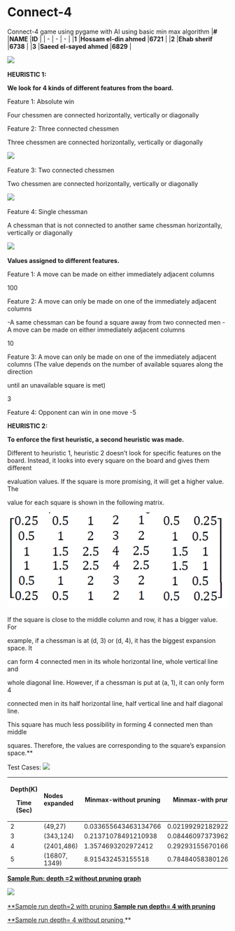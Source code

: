 # Connect-4
Connect-4 game using pygame with AI using basic min max algorithm
|**#** |**NAME** |**ID** |
| - | - | - |
|**1** |**Hossam el-din ahmed** |**6721** |
|**2** |**Ehab sherif**  |**6738** |
|**3** |**Saeed el-sayed ahmed** |**6829** |

![](https://gifyu.com/image/SmIjA)


**HEURISTIC 1:** 

**We look for 4 kinds of different features from the board.** 

Feature 1: Absolute win 

Four chessmen are connected horizontally, vertically or diagonally  

Feature 2: Three connected chessmen 

Three chessmen are connected horizontally, vertically or diagonally 

![](Aspose.Words.6a0cb105-88bb-4fe9-bef1-50a78cf8188e.002.png)

Feature 3: Two connected chessmen 

Two chessmen are connected horizontally, vertically or diagonally 

![](Aspose.Words.6a0cb105-88bb-4fe9-bef1-50a78cf8188e.003.png)

Feature 4: Single chessman 

A chessman that is not connected to another same chessman horizontally, vertically or diagonally 

![](Aspose.Words.6a0cb105-88bb-4fe9-bef1-50a78cf8188e.004.png)

**Values assigned to different features.** 

Feature 1: A move can be made on either immediately adjacent columns 

100 

Feature 2: A move can only be made on one of the immediately adjacent columns  

-A same chessman can be found a square away from two connected men  -A move can be made on either immediately adjacent columns 

10 

Feature 3: A move can only be made on one of the immediately adjacent columns (The value depends on the number of available squares along the direction 

until an unavailable square is met) 

3 

Feature 4: Opponent can win in one move -5 

**HEURISTIC 2:** 

**To enforce the first heuristic, a second heuristic was made.** 

Different to heuristic 1, heuristic 2 doesn’t look for specific features on the board. Instead, it looks into every square on the board and gives them different 

evaluation values. If the square is more promising, it will get a higher value. The 

value for each square is shown in the following matrix. 

![](huerstic2.png)


If the square is close to the middle column and row, it has a bigger value. For 

example, if a chessman is at (d, 3) or (d, 4), it has the biggest expansion space. It 

can form 4 connected men in its whole horizontal line, whole vertical line and 

whole diagonal line. However, if a chessman is put at (a, 1), it can only form 4 

connected men in its half horizontal line, half vertical line and half diagonal line. 

This square has much less possibility in forming 4 connected men than middle 

squares. Therefore, the values are corresponding to the square’s expansion space.** 

Test Cases: ![](Aspose.Words.6a0cb105-88bb-4fe9-bef1-50a78cf8188e.005.png)



|<p>Depth(K) </p><p>Time (Sec) </p>|Nodes expanded |Minmax-without pruning |Minmax-with pruning |
| - | :- | - | - |
|2 |(49,27) |0.033655643463134766 |0.021992921829223633 |
|3 |(343,124) |0.21371078491210938 |0.08446097373962402 |
|4 |(2401,486) |1.3574693202972412 |0.29293155670166016 |
|5 |(16807, 1349)|8.915432453155518 |0.7848405838012695 |


[**Sample Run: depth =2 without pruning graph** ](https://drive.google.com/file/d/1wF3o7MbkJvjxARHUYHL9-Y6XEwoM3GGg/view?usp=share_link)

![](Aspose.Words.6a0cb105-88bb-4fe9-bef1-50a78cf8188e.006.png)

[**Sample run depth=2 with pruning ](https://drive.google.com/file/d/1ojTK65Y40q7Hcf7EwmkLPrjy4ITtu-1c/view?usp=share_link) **[Sample run depth= 4 with pruning ](https://drive.google.com/file/d/1Jsq9rb33npvTWnvLFwpbOG-q_DGEXcf2/view?usp=sharing)** 

[**Sample run depth= 4 without pruning ](https://drive.google.com/file/d/13RQXkBC2Iev9X7VkNFdiT3-0P_x283wm/view?usp=share_link)** 
